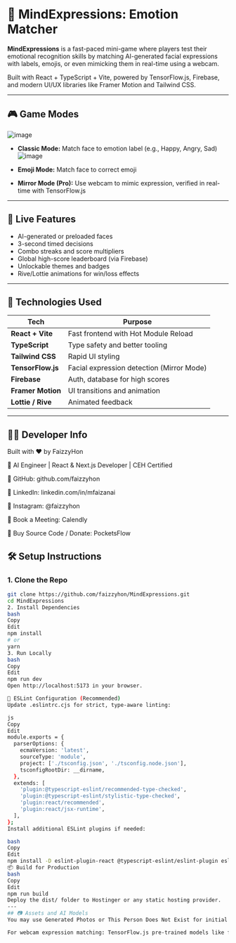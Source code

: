 # 🧠 MindExpressions: Emotion Matcher

**MindExpressions** is a fast-paced mini-game where players test their emotional recognition skills by matching AI-generated facial expressions with labels, emojis, or even mimicking them in real-time using a webcam.

Built with React + TypeScript + Vite, powered by TensorFlow.js, Firebase, and modern UI/UX libraries like Framer Motion and Tailwind CSS.

---

## 🎮 Game Modes

![image](https://github.com/user-attachments/assets/8560f799-7d5c-4bb8-af62-6e6e021d6062)


- **Classic Mode:** Match face to emotion label (e.g., Happy, Angry, Sad)
![image](https://github.com/user-attachments/assets/5f85fc7b-1b9c-4f0c-8101-c4a177b1004f)

- **Emoji Mode:** Match face to correct emoji
- **Mirror Mode (Pro):** Use webcam to mimic expression, verified in real-time with TensorFlow.js

---

## 🚀 Live Features

- AI-generated or preloaded faces
- 3-second timed decisions
- Combo streaks and score multipliers
- Global high-score leaderboard (via Firebase)
- Unlockable themes and badges
- Rive/Lottie animations for win/loss effects

---

## 🧪 Technologies Used

| Tech           | Purpose                                 |
|----------------|------------------------------------------|
| **React + Vite** | Fast frontend with Hot Module Reload   |
| **TypeScript**   | Type safety and better tooling         |
| **Tailwind CSS** | Rapid UI styling                      |
| **TensorFlow.js**| Facial expression detection (Mirror Mode) |
| **Firebase**     | Auth, database for high scores         |
| **Framer Motion**| UI transitions and animation           |
| **Lottie / Rive**| Animated feedback                     |

---
## 👨‍💻 Developer Info
Built with ❤️ by FaizzyHon

💼 AI Engineer | React & Next.js Developer | CEH Certified

🔗 GitHub: github.com/faizzyhon

🔗 LinkedIn: linkedin.com/in/mfaizanai

📸 Instagram: @faizzyhon

📅 Book a Meeting: Calendly

🛒 Buy Source Code / Donate: PocketsFlow
## 🛠️ Setup Instructions

### 1. Clone the Repo

```bash
git clone https://github.com/faizzyhon/MindExpressions.git
cd MindExpressions
2. Install Dependencies
bash
Copy
Edit
npm install
# or
yarn
3. Run Locally
bash
Copy
Edit
npm run dev
Open http://localhost:5173 in your browser.

🧰 ESLint Configuration (Recommended)
Update .eslintrc.cjs for strict, type-aware linting:

js
Copy
Edit
module.exports = {
  parserOptions: {
    ecmaVersion: 'latest',
    sourceType: 'module',
    project: ['./tsconfig.json', './tsconfig.node.json'],
    tsconfigRootDir: __dirname,
  },
  extends: [
    'plugin:@typescript-eslint/recommended-type-checked',
    'plugin:@typescript-eslint/stylistic-type-checked',
    'plugin:react/recommended',
    'plugin:react/jsx-runtime',
  ],
};
Install additional ESLint plugins if needed:

bash
Copy
Edit
npm install -D eslint-plugin-react @typescript-eslint/eslint-plugin eslint-config-prettier
📦 Build for Production
bash
Copy
Edit
npm run build
Deploy the dist/ folder to Hostinger or any static hosting provider.
---
## 📷 Assets and AI Models
You may use Generated Photos or This Person Does Not Exist for initial faces.

For webcam expression matching: TensorFlow.js pre-trained models like face-landmarks-detection or blazeface.

